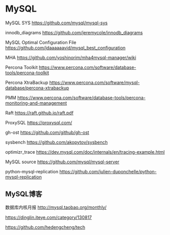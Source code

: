 # MySQL
MySQL SYS https://github.com/mysql/mysql-sys

innodb_diagrams https://github.com/jeremycole/innodb_diagrams

MySQL Optimal Configuration File https://github.com/jdaaaaaavid/mysql_best_configuration

MHA https://github.com/yoshinorim/mha4mysql-manager/wiki

Percona Toolkit https://www.percona.com/software/database-tools/percona-toolkit

Percona XtraBackup https://www.percona.com/software/mysql-database/percona-xtrabackup

PMM https://www.percona.com/software/database-tools/percona-monitoring-and-management

Raft https://raft.github.io/raft.pdf

ProxySQL https://proxysql.com/

gh-ost https://github.com/github/gh-ost

sysbench https://github.com/akopytov/sysbench

optimizr_trace https://dev.mysql.com/doc/internals/en/tracing-example.html

MySQL source https://github.com/mysql/mysql-server

python-mysql-replication https://github.com/julien-duponchelle/python-mysql-replication
  
## MySQL博客

数据库内核月报 http://mysql.taobao.org/monthly/

https://dinglin.iteye.com/category/130817

https://github.com/hedengcheng/tech
